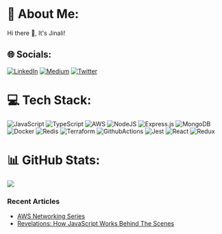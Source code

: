 # 💫 About Me:
Hi there 👋, It's Jinali!


## 🌐 Socials:
[![LinkedIn](https://img.shields.io/badge/LinkedIn-%230077B5.svg?logo=linkedin&logoColor=white)](https://linkedin.com/in/jinali-pabasara-55a8971a5) [![Medium](https://img.shields.io/badge/Medium-12100E?logo=medium&logoColor=white)](https://medium.com/@jinalipabasara) [![Twitter](https://img.shields.io/badge/Twitter-%231DA1F2.svg?logo=Twitter&logoColor=white)](https://twitter.com/@JinaliPabasara) 

# 💻 Tech Stack:
![JavaScript](https://img.shields.io/badge/javascript-%23323330.svg?style=for-the-badge&logo=javascript&logoColor=%23F7DF1E) ![TypeScript](https://img.shields.io/badge/typescript-%23007ACC.svg?style=for-the-badge&logo=typescript&logoColor=white) ![AWS](https://img.shields.io/badge/AWS-%23FF9900.svg?style=for-the-badge&logo=amazon-aws&logoColor=white) ![NodeJS](https://img.shields.io/badge/node.js-6DA55F?style=for-the-badge&logo=node.js&logoColor=white) ![Express.js](https://img.shields.io/badge/express.js-%23404d59.svg?style=for-the-badge&logo=express&logoColor=%2361DAFB) ![MongoDB](https://img.shields.io/badge/MongoDB-%234ea94b.svg?style=for-the-badge&logo=mongodb&logoColor=white) ![Docker](https://img.shields.io/badge/Docker-2CA5E0?style=for-the-badge&logo=docker&logoColor=white) ![Redis](https://img.shields.io/badge/redis-CC0000.svg?&style=for-the-badge&logo=redis&logoColor=white) ![Terraform](https://img.shields.io/badge/Terraform-7B42BC?style=for-the-badge&logo=terraform&logoColor=white) ![GithubActions](https://img.shields.io/badge/Github%20Actions-282a2e?style=for-the-badge&logo=githubactions&logoColor=367cfe) ![Jest](https://img.shields.io/badge/Jest-C21325?style=for-the-badge&logo=jest&logoColor=white) ![React](https://img.shields.io/badge/react-%2320232a.svg?style=for-the-badge&logo=react&logoColor=%2361DAFB) ![Redux](https://img.shields.io/badge/redux-%23593d88.svg?style=for-the-badge&logo=redux&logoColor=white)

# 📊 GitHub Stats:
![](https://github-readme-stats.vercel.app/api/top-langs/?username=jinali98&theme=dark&hide_border=true&include_all_commits=false&count_private=false&layout=compact)


<h3>Recent Articles</h3>

  * [AWS Networking Series](https://medium.com/apium-innovations/lets-build-a-cloud-network-01-vpc-and-subnets-c3d819634491)
  * [Revelations: How JavaScript Works Behind The Scenes](https://medium.com/apium-innovations/how-javascript-works-behind-the-scenes-766d8a816c68)




